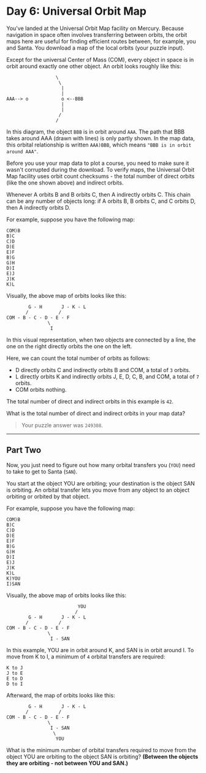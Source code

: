 # Day 6: Universal Orbit Map
You've landed at the Universal Orbit Map facility on Mercury. Because navigation in space often involves transferring between orbits, the orbit maps here are useful for finding efficient routes between, for example, you and Santa. You download a map of the local orbits (your puzzle input).

Except for the universal Center of Mass (COM), every object in space is in orbit around exactly one other object. An orbit looks roughly like this:
```
                  \
                   \
                    |
                    |
AAA--> o            o <--BBB
                    |
                    |
                   /
                  /
````
In this diagram, the object `BBB` is in orbit around `AAA`. The path that BBB takes around AAA (drawn with lines) is only partly shown. In the map data, this orbital relationship is written `AAA)BBB`, which means `"BBB is in orbit around AAA"`.

Before you use your map data to plot a course, you need to make sure it wasn't corrupted during the download. To verify maps, the Universal Orbit Map facility uses orbit count checksums - the total number of direct orbits (like the one shown above) and indirect orbits.

Whenever A orbits B and B orbits C, then A indirectly orbits C. This chain can be any number of objects long: if A orbits B, B orbits C, and C orbits D, then A indirectly orbits D.

For example, suppose you have the following map:
```
COM)B
B)C
C)D
D)E
E)F
B)G
G)H
D)I
E)J
J)K
K)L
```
Visually, the above map of orbits looks like this:
```
        G - H       J - K - L
       /           /
COM - B - C - D - E - F
               \
                I
```
In this visual representation, when two objects are connected by a line, the one on the right directly orbits the one on the left.

Here, we can count the total number of orbits as follows:

* D directly orbits C and indirectly orbits B and COM, a total of `3` orbits.
* L directly orbits K and indirectly orbits J, E, D, C, B, and COM, a total of `7` orbits.
* COM orbits nothing.

The total number of direct and indirect orbits in this example is `42`.

What is the total number of direct and indirect orbits in your map data?

> Your puzzle answer was `249308`.

---

## Part Two

Now, you just need to figure out how many orbital transfers you (`YOU`) need to take to get to Santa (`SAN`).

You start at the object YOU are orbiting; your destination is the object SAN is orbiting. An orbital transfer lets you move from any object to an object orbiting or orbited by that object.

For example, suppose you have the following map:
```
COM)B
B)C
C)D
D)E
E)F
B)G
G)H
D)I
E)J
J)K
K)L
K)YOU
I)SAN
```
Visually, the above map of orbits looks like this:
```
                          YOU
                         /
        G - H       J - K - L
       /           /
COM - B - C - D - E - F
               \
                I - SAN
```
In this example, YOU are in orbit around K, and SAN is in orbit around I. To move from K to I, a minimum of `4` orbital transfers are required:

```
K to J
J to E
E to D
D to I
```
Afterward, the map of orbits looks like this:
```
        G - H       J - K - L
       /           /
COM - B - C - D - E - F
               \
                I - SAN
                 \
                  YOU
```
What is the minimum number of orbital transfers required to move from the object YOU are orbiting to the object SAN is orbiting? **(Between the objects they are orbiting - not between YOU and SAN.)**